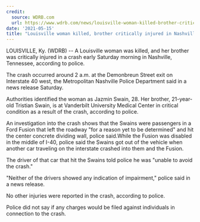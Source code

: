 ```yaml
---
credit:
  source: WDRB.com
  url: https://www.wdrb.com/news/louisville-woman-killed-brother-critically-injured-in-nashville-crash-police-say/article_546999b4-b5a1-11eb-b605-97b6513d2a3d.html
date: '2021-05-15'
title: "Louisville woman killed, brother critically injured in Nashville crash, police say"
---
```

LOUISVILLE, Ky. (WDRB) -- A Louisville woman was killed, and her brother was critically injured in a crash early Saturday morning in Nashville, Tennessee, according to police. 

The crash occurred around 2 a.m. at the Demonbreun Street exit on Interstate 40 west, the Metropolitan Nashville Police Department said in a news release Saturday. 

Authorities identified the woman as Jazmin Swain, 28. Her brother, 21-year-old Tristian Swain, is at Vanderbilt University Medical Center in critical condition as a result of the crash, according to police. 

An investigation into the crash shows that the Swains were passengers in a Ford Fusion that left the roadway "for a reason yet to be determined" and hit the center concrete dividing wall, police said.While the Fusion was disabled in the middle of I-40, police said the Swains got out of the vehicle when another car traveling on the interstate crashed into them and the Fusion. 

The driver of that car that hit the Swains told police he was "unable to avoid the crash." 

"Neither of the drivers showed any indication of impairment," police said in a news release. 

No other injuries were reported in the crash, according to police. 

Police did not say if any charges would be filed against individuals in connection to the crash. 
